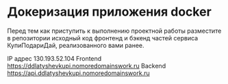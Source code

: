 # Докеризация приложения docker

Перед тем как приступить к выполнению проектной работы разместите в репозитории исходный код фронтенд и бэкенд частей сервиса КупиПодариДай, реализованного вами ранее. 

IP адрес 130.193.52.104
Frontend https://ddlatyshevkupi.nomoredomainswork.ru
Backend https://api.ddlatyshevkupi.nomoredomainswork.ru
